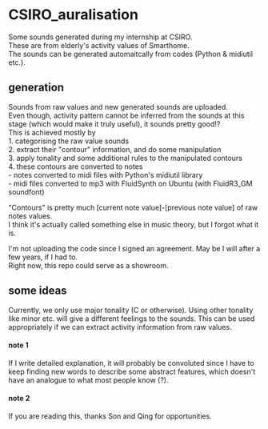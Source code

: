 # CSIRO_auralisation
Some sounds generated during my internship at CSIRO.  
These are from elderly's activity values of Smarthome.  
The sounds can be generated automaitcally from codes (Python & midiutil etc.).  

## generation
Sounds from raw values and new generated sounds are uploaded.  
Even though, activity pattern cannot be inferred from the sounds at this stage (which would make it truly useful), it sounds pretty good!?  
This is achieved mostly by   
    1. categorising the raw value sounds  
    2. extract their "contour" information, and do some manipulation  
    3. apply tonality and some additional rules to the manipulated contours  
    4. these contours are converted to notes  
        - notes converted to midi files with Python's midiutil library  
        - midi files converted to mp3 with FluidSynth on Ubuntu (with FluidR3_GM soundfont)  

"Contours" is pretty much [current note value]-[previous note value] of raw notes values.   
I think it's actually called something else in music theory, but I forgot what it is.   

I'm not uploading the code since I signed an agreement. May be I will after a few years, if I had to.  
Right now, this repo could serve as a showroom.  

## some ideas
Currently, we only use major tonality (C or otherwise). Using other tonality like minor etc. will give a different feelings to the sounds.
This can be used appropriately if we can extract activity information from raw values.
#### note 1
If I write detailed explanation, it will probably be convoluted since I have to keep finding new words to describe some abstract features,
which doesn't have an analogue to what most people know (?).
#### note 2
If you are reading this, thanks Son and Qing for opportunities. 